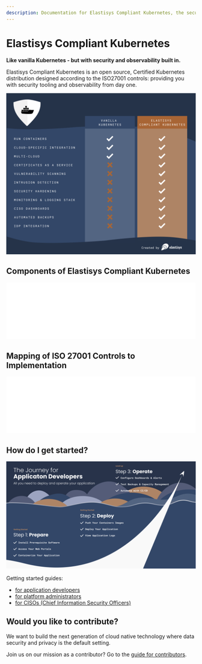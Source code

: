 ```yaml
---
description: Documentation for Elastisys Compliant Kubernetes, the security-focused Kubernetes distribution.
---
```


# Elastisys Compliant Kubernetes

<p class="hero-text">
<strong>Like vanilla Kubernetes - but with security and observability built in.</strong>
</p>
<p class="hero-text">
Elastisys Compliant Kubernetes is an open source, Certified Kubernetes distribution designed according to the ISO27001 controls: providing you with security tooling and observability from day one.
</p>

[![Comparison of vanilla Kubernetes and Elastisys Compliant Kubernetes](img/comparison-chart.png)](https://elastisys.com)

## Components of Elastisys Compliant Kubernetes

<embed src="img/marchitecture.drawio.svg" alt="Components of Elastisys Compliant Kubernetes" width="100%"/>

## Mapping of ISO 27001 Controls to Implementation

<embed src="img/compliance-basics.svg" alt="Mapping of ISO 27001 Control to Elastisys Compliant Kubernetes" width="100%" />

## How do I get started?

![The Journey for Application Developers](img/getting-started-developers.png)

Getting started guides:

* [for application developers](user-guide/prepare.md)
* [for platform administrators](operator-manual/index.md)
* [for CISOs (Chief Information Security Officers)](ciso-guide/index.md)

## Would you like to contribute?

We want to build the next generation of cloud native technology where data security and privacy is the default setting.

Join us on our mission as a contributor? Go to the [guide for contributors](contributor-guide/index.md).
